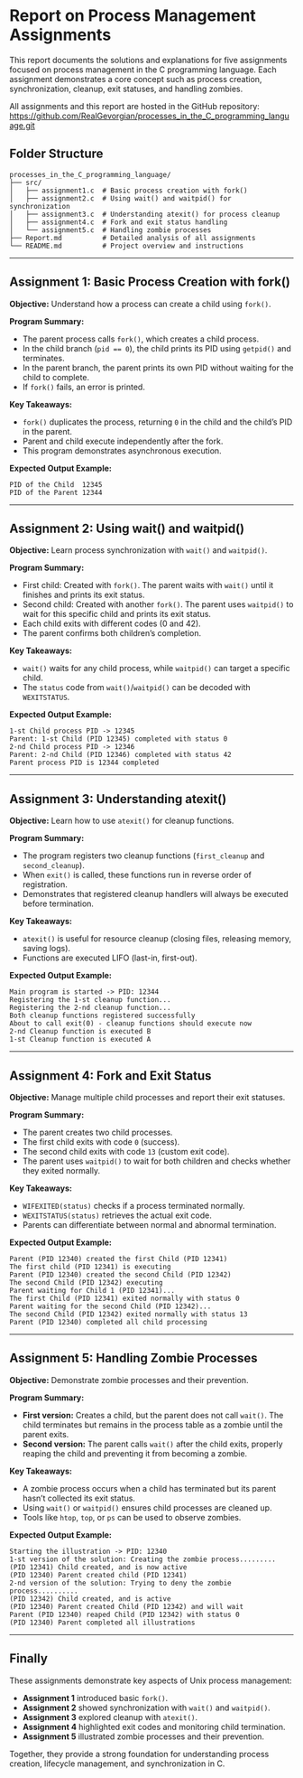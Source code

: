 # Report on Process Management Assignments

This report documents the solutions and explanations for five assignments focused on process management in the C programming language. Each assignment demonstrates a core concept such as process creation, synchronization, cleanup, exit statuses, and handling zombies.

All assignments and this report are hosted in the GitHub repository: https://github.com/RealGevorgian/processes_in_the_C_programming_language.git


## Folder Structure

```
processes_in_the_C_programming_language/
├── src/
│   ├── assignment1.c  # Basic process creation with fork()
│   ├── assignment2.c  # Using wait() and waitpid() for synchronization
│   ├── assignment3.c  # Understanding atexit() for process cleanup
│   ├── assignment4.c  # Fork and exit status handling
│   └── assignment5.c  # Handling zombie processes
├── Report.md          # Detailed analysis of all assignments
└── README.md          # Project overview and instructions
```


---

## Assignment 1: Basic Process Creation with fork()

**Objective:** Understand how a process can create a child using `fork()`.

**Program Summary:**

* The parent process calls `fork()`, which creates a child process.
* In the child branch (`pid == 0`), the child prints its PID using `getpid()` and terminates.
* In the parent branch, the parent prints its own PID without waiting for the child to complete.
* If `fork()` fails, an error is printed.

**Key Takeaways:**

* `fork()` duplicates the process, returning `0` in the child and the child’s PID in the parent.
* Parent and child execute independently after the fork.
* This program demonstrates asynchronous execution.

**Expected Output Example:**

```
PID of the Child  12345
PID of the Parent 12344
```

---

## Assignment 2: Using wait() and waitpid()

**Objective:** Learn process synchronization with `wait()` and `waitpid()`.

**Program Summary:**

* First child: Created with `fork()`. The parent waits with `wait()` until it finishes and prints its exit status.
* Second child: Created with another `fork()`. The parent uses `waitpid()` to wait for this specific child and prints its exit status.
* Each child exits with different codes (0 and 42).
* The parent confirms both children’s completion.

**Key Takeaways:**

* `wait()` waits for any child process, while `waitpid()` can target a specific child.
* The `status` code from `wait()`/`waitpid()` can be decoded with `WEXITSTATUS`.

**Expected Output Example:**

```
1-st Child process PID -> 12345
Parent: 1-st Child (PID 12345) completed with status 0
2-nd Child process PID -> 12346
Parent: 2-nd Child (PID 12346) completed with status 42
Parent process PID is 12344 completed
```

---

## Assignment 3: Understanding atexit()

**Objective:** Learn how to use `atexit()` for cleanup functions.

**Program Summary:**

* The program registers two cleanup functions (`first_cleanup` and `second_cleanup`).
* When `exit()` is called, these functions run in reverse order of registration.
* Demonstrates that registered cleanup handlers will always be executed before termination.

**Key Takeaways:**

* `atexit()` is useful for resource cleanup (closing files, releasing memory, saving logs).
* Functions are executed LIFO (last-in, first-out).

**Expected Output Example:**

```
Main program is started -> PID: 12344
Registering the 1-st cleanup function...
Registering the 2-nd cleanup function...
Both cleanup functions registered successfully
About to call exit(0) - cleanup functions should execute now
2-nd Cleanup function is executed B
1-st Cleanup function is executed A
```

---

## Assignment 4: Fork and Exit Status

**Objective:** Manage multiple child processes and report their exit statuses.

**Program Summary:**

* The parent creates two child processes.
* The first child exits with code `0` (success).
* The second child exits with code `13` (custom exit code).
* The parent uses `waitpid()` to wait for both children and checks whether they exited normally.

**Key Takeaways:**

* `WIFEXITED(status)` checks if a process terminated normally.
* `WEXITSTATUS(status)` retrieves the actual exit code.
* Parents can differentiate between normal and abnormal termination.

**Expected Output Example:**

```
Parent (PID 12340) created the first Child (PID 12341)
The first child (PID 12341) is executing
Parent (PID 12340) created the second Child (PID 12342)
The second Child (PID 12342) executing
Parent waiting for Child 1 (PID 12341)...
The first Child (PID 12341) exited normally with status 0
Parent waiting for the second Child (PID 12342)...
The second Child (PID 12342) exited normally with status 13
Parent (PID 12340) completed all child processing
```

---

## Assignment 5: Handling Zombie Processes

**Objective:** Demonstrate zombie processes and their prevention.

**Program Summary:**

* **First version:** Creates a child, but the parent does not call `wait()`. The child terminates but remains in the process table as a zombie until the parent exits.
* **Second version:** The parent calls `wait()` after the child exits, properly reaping the child and preventing it from becoming a zombie.

**Key Takeaways:**

* A zombie process occurs when a child has terminated but its parent hasn’t collected its exit status.
* Using `wait()` or `waitpid()` ensures child processes are cleaned up.
* Tools like `htop`, `top`, or `ps` can be used to observe zombies.

**Expected Output Example:**

```
Starting the illustration -> PID: 12340
1-st version of the solution: Creating the zombie process.........
(PID 12341) Child created, and is now active
(PID 12340) Parent created child (PID 12341)
2-nd version of the solution: Trying to deny the zombie process..........
(PID 12342) Child created, and is active
(PID 12340) Parent created Child (PID 12342) and will wait
Parent (PID 12340) reaped Child (PID 12342) with status 0
(PID 12340) Parent completed all illustrations
```

---

## Finally

These assignments demonstrate key aspects of Unix process management:

* **Assignment 1** introduced basic `fork()`.
* **Assignment 2** showed synchronization with `wait()` and `waitpid()`.
* **Assignment 3** explored cleanup with `atexit()`.
* **Assignment 4** highlighted exit codes and monitoring child termination.
* **Assignment 5** illustrated zombie processes and their prevention.

Together, they provide a strong foundation for understanding process creation, lifecycle management, and synchronization in C.
